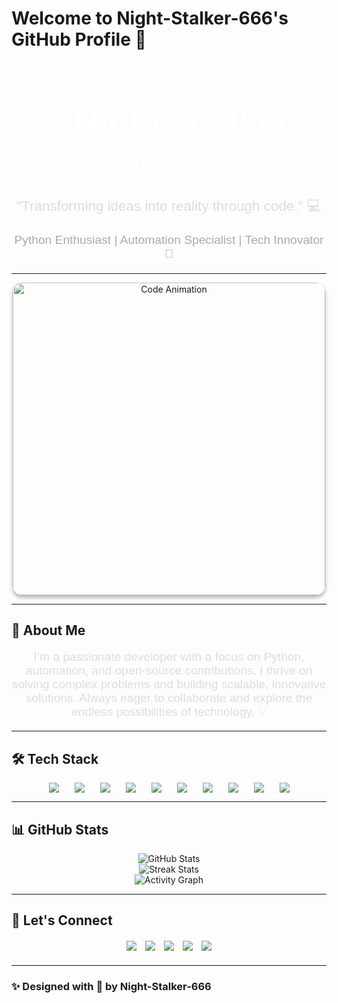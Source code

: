 # Welcome to Night-Stalker-666's GitHub Profile 🌌

<div align="center">
  <h1 style="font-family: 'Arial', sans-serif; font-size: 3.5rem; color: #fff; text-align: center; margin-bottom: 10px;">
    ✨ Night-Stalker-666 ✨
  </h1>
  <p style="font-size: 1.4rem; color: #ddd; font-family: 'Arial', sans-serif;">
    "Transforming ideas into reality through code." 💻
  </p>
  <p style="font-size: 1.2rem; color: #aaa; font-family: 'Arial', sans-serif;">
    Python Enthusiast | Automation Specialist | Tech Innovator 🚀
  </p>
</div>

---

<div align="center">
  <img src="https://github.com/Night-Stalker-666/Night-Stalker-666/raw/main/assets/code-animation.gif" alt="Code Animation" width="500px" style="border-radius: 15px; box-shadow: 0 4px 6px rgba(0, 0, 0, 0.3);"/>
</div>

---

## 💼 About Me
<p style="font-family: 'Arial', sans-serif; font-size: 1.2rem; text-align: center; color: #ddd;">
  I’m a passionate developer with a focus on Python, automation, and open-source contributions. I thrive on solving complex problems and building scalable, innovative solutions. Always eager to collaborate and explore the endless possibilities of technology. 💡
</p>

---

## 🛠️ Tech Stack

<div align="center" style="display: flex; gap: 25px; flex-wrap: wrap; justify-content: center;">
  <img src="https://img.shields.io/badge/Python-%233776AB?style=for-the-badge&logo=python&logoColor=white" />
  <img src="https://img.shields.io/badge/JavaScript-%23F7DF1E?style=for-the-badge&logo=javascript&logoColor=black" />
  <img src="https://img.shields.io/badge/HTML5-%23E34F26?style=for-the-badge&logo=html5&logoColor=white" />
  <img src="https://img.shields.io/badge/CSS3-%231572B6?style=for-the-badge&logo=css3&logoColor=white" />
  <img src="https://img.shields.io/badge/React-%2300D8FF?style=for-the-badge&logo=react&logoColor=white" />
  <img src="https://img.shields.io/badge/Docker-%232496ED?style=for-the-badge&logo=docker&logoColor=white" />
  <img src="https://img.shields.io/badge/Node.js-%23339933?style=for-the-badge&logo=node.js&logoColor=white" />
  <img src="https://img.shields.io/badge/PostgreSQL-%23336791?style=for-the-badge&logo=postgresql&logoColor=white" />
  <img src="https://img.shields.io/badge/AWS-%23FF9900?style=for-the-badge&logo=amazon-aws&logoColor=white" />
  <img src="https://img.shields.io/badge/Kubernetes-%23326CE5?style=for-the-badge&logo=kubernetes&logoColor=white" />
</div>

---

## 📊 GitHub Stats

<div align="center">
  <img src="https://github-readme-stats.vercel.app/api?username=Night-Stalker-666&show_icons=true&theme=dark&hide_border=true&count_private=true" alt="GitHub Stats" />
  <br />
  <img src="https://github-readme-streak-stats.herokuapp.com/?user=Night-Stalker-666&theme=dark&hide_border=true" alt="Streak Stats" />
  <br />
  <img src="https://github-readme-activity-graph.vercel.app/graph?username=Night-Stalker-666&theme=github-dark&hide_border=true" alt="Activity Graph" />
</div>

---

## 🔗 Let's Connect

<div align="center" style="margin: 20px 0;">
  <a href="https://github.com/Night-Stalker-666" target="_blank" style="text-decoration: none; margin: 5px;">
    <img src="https://img.shields.io/badge/GitHub-%23181717?style=for-the-badge&logo=github&logoColor=white" />
  </a>
  <a href="https://twitter.com/your-twitter-handle" target="_blank" style="text-decoration: none; margin: 5px;">
    <img src="https://img.shields.io/badge/Twitter-%231DA1F2?style=for-the-badge&logo=twitter&logoColor=white" />
  </a>
  <a href="https://www.linkedin.com/in/your-linkedin-profile" target="_blank" style="text-decoration: none; margin: 5px;">
    <img src="https://img.shields.io/badge/LinkedIn-%230A66C2?style=for-the-badge&logo=linkedin&logoColor=white" />
  </a>
  <a href="https://medium.com/@your-medium-handle" target="_blank" style="text-decoration: none; margin: 5px;">
    <img src="https://img.shields.io/badge/Medium-%23000000?style=for-the-badge&logo=medium&logoColor=white" />
  </a>
  <a href="https://dev.to/your-devto-handle" target="_blank" style="text-decoration: none; margin: 5px;">
    <img src="https://img.shields.io/badge/Dev.to-%230A0A0A?style=for-the-badge&logo=dev.to&logoColor=white" />
  </a>
</div>

---

### ✨ Designed with 💖 by Night-Stalker-666
